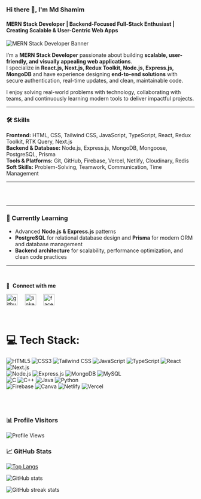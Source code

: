 ### Hi there 👋, I'm Md Shamim  
#### MERN Stack Developer | Backend-Focused Full-Stack Enthusiast | Creating Scalable & User-Centric Web Apps  

![MERN Stack Developer Banner](https://i.ibb.co/v6tyv1Y6/Blue-and-White-Simple-Web-Designer-General-Linked-In-Banner.png)

I’m a **MERN Stack Developer** passionate about building **scalable, user-friendly, and visually appealing web applications**.  
I specialize in **React.js, Next.js, Redux Toolkit, Node.js, Express.js, MongoDB** and have experience designing **end-to-end solutions** with secure authentication, real-time updates, and clean, maintainable code.  

I enjoy solving real-world problems with technology, collaborating with teams, and continuously learning modern tools to deliver impactful projects.  

---

### 🛠 Skills  
**Frontend:** HTML, CSS, Tailwind CSS, JavaScript, TypeScript, React, Redux Toolkit, RTK Query, Next.js  
**Backend & Database:** Node.js, Express.js, MongoDB, Mongoose, PostgreSQL, Prisma  
**Tools & Platforms:** Git, GitHub, Firebase, Vercel, Netlify, Cloudinary, Redis  
**Soft Skills:** Problem-Solving, Teamwork, Communication, Time Management  

---


<br>
<br>

---

### 🌱 Currently Learning  
- Advanced **Node.js & Express.js** patterns  
- **PostgreSQL** for relational database design and **Prisma** for modern ORM and database management  
- **Backend architecture** for scalability, performance optimization, and clean code practices  
 

---

<br>

🔗 &nbsp;**Connect with me**  

[<img src='https://cdn.jsdelivr.net/npm/simple-icons@3.0.1/icons/github.svg' alt='github' height='30'>](https://github.com/mdshamim125) &nbsp;&nbsp;&nbsp;
[<img src='https://cdn.jsdelivr.net/npm/simple-icons@3.0.1/icons/linkedin.svg' alt='linkedin' height='30'>](https://www.linkedin.com/in/md-shamim125/) &nbsp;&nbsp;&nbsp;
[<img src='https://cdn.jsdelivr.net/npm/simple-icons@3.0.1/icons/facebook.svg' alt='facebook' height='30'>](https://www.facebook.com/profile.php?id=100028692487641)





<br>




# 💻 Tech Stack:
![HTML5](https://img.shields.io/badge/html5-%23E34F26.svg?style=for-the-badge&logo=html5&logoColor=white) 
![CSS3](https://img.shields.io/badge/css3-%231572B6.svg?style=for-the-badge&logo=css3&logoColor=white) 
![Tailwind CSS](https://img.shields.io/badge/tailwindcss-%2338B2AC.svg?style=for-the-badge&logo=tailwind-css&logoColor=white) 
![JavaScript](https://img.shields.io/badge/javascript-%23323330.svg?style=for-the-badge&logo=javascript&logoColor=%23F7DF1E) 
![TypeScript](https://img.shields.io/badge/typescript-%23007ACC.svg?style=for-the-badge&logo=typescript&logoColor=white) 
![React](https://img.shields.io/badge/react-%2320232a.svg?style=for-the-badge&logo=react&logoColor=%2361DAFB) 
![Next.js](https://img.shields.io/badge/next.js-%23000000.svg?style=for-the-badge&logo=nextdotjs&logoColor=white)  
![Node.js](https://img.shields.io/badge/node.js-%2343853D.svg?style=for-the-badge&logo=node-dot-js&logoColor=white) 
![Express.js](https://img.shields.io/badge/express.js-%23404d59.svg?style=for-the-badge&logo=express&logoColor=%2361DAFB) 
![MongoDB](https://img.shields.io/badge/MongoDB-%234ea94b.svg?style=for-the-badge&logo=mongodb&logoColor=white) 
![MySQL](https://img.shields.io/badge/mysql-%2300f.svg?style=for-the-badge&logo=mysql&logoColor=white)  
![C](https://img.shields.io/badge/c-%2300599C.svg?style=for-the-badge&logo=c&logoColor=white) 
![C++](https://img.shields.io/badge/c++-%2300599C.svg?style=for-the-badge&logo=c%2B%2B&logoColor=white) 
![Java](https://img.shields.io/badge/java-%23ED8B00.svg?style=for-the-badge&logo=java&logoColor=white) 
![Python](https://img.shields.io/badge/python-%2314354C.svg?style=for-the-badge&logo=python&logoColor=white)  
![Firebase](https://img.shields.io/badge/firebase-%23039BE5.svg?style=for-the-badge&logo=firebase&logoColor=white) 
![Canva](https://img.shields.io/badge/Canva-%2300C4CC.svg?style=for-the-badge&logo=Canva&logoColor=white) 
![Netlify](https://img.shields.io/badge/netlify-%23000000.svg?style=for-the-badge&logo=netlify&logoColor=#00C7B7) 
![Vercel](https://img.shields.io/badge/vercel-%23000000.svg?style=for-the-badge&logo=vercel&logoColor=white)












<br>
<br>




### 📊 Profile Visitors
![Profile Views](https://komarev.com/ghpvc/?username=mdshamim125&label=Profile%20Views&color=0e75b6&style=flat)

### 📈 GitHub Stats  
[![Top Langs](https://github-readme-stats.vercel.app/api/top-langs/?username=mdshamim125)](https://github.com/anuraghazra/github-readme-stats)

![GitHub stats](https://github-readme-stats.vercel.app/api?username=mdshamim125&show_icons=true&count_private=true)  

![GitHub streak stats](https://streak-stats.demolab.com/?user=mdshamim125)
 

